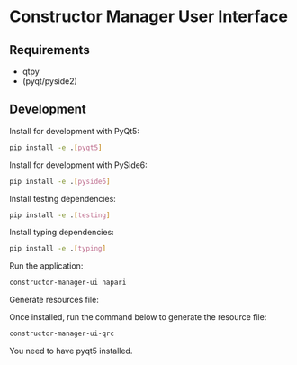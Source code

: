 # Constructor Manager User Interface

## Requirements

- qtpy
- (pyqt/pyside2)

## Development

Install for development with PyQt5:

```bash
pip install -e .[pyqt5]
```

Install for development with PySide6:

```bash
pip install -e .[pyside6]
```

Install testing dependencies:

```bash
pip install -e .[testing]
```

Install typing dependencies:

```bash
pip install -e .[typing]
```

Run the application:

```bash
constructor-manager-ui napari
```

Generate resources file:

Once installed, run the command below to generate the resource file:

```bash
constructor-manager-ui-qrc
```

You need to have pyqt5 installed.

